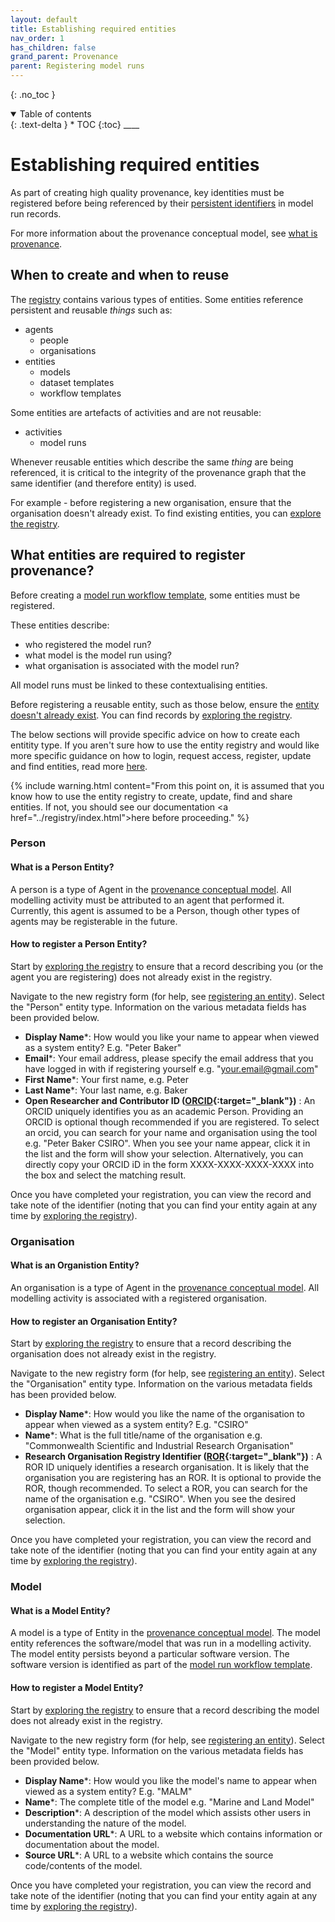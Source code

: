 ```yaml
---
layout: default
title: Establishing required entities
nav_order: 1
has_children: false
grand_parent: Provenance
parent: Registering model runs
---
```


{: .no_toc }

<details  open markdown="block">
  <summary>
    Table of contents
  </summary>
{: .text-delta }
* TOC
{:toc}
____
</details>

# Establishing required entities

As part of creating high quality provenance, key identities must be registered before being referenced by their [persistent identifiers](../../digital-object-identifiers.md) in model run records.

For more information about the provenance conceptual model, see [what is provenance](../overview/what-is-provenance.html).

## When to create and when to reuse

The [registry](../registry/index.html) contains various types of entities. Some entities reference persistent and reusable _things_ such as:

-   agents
    -   people
    -   organisations
-   entities
    -   models
    -   dataset templates
    -   workflow templates

Some entities are artefacts of activities and are not reusable:

-   activities
    -   model runs

Whenever reusable entities which describe the same _thing_ are being referenced, it is critical to the integrity of the provenance graph that the same identifier (and therefore entity) is used.

For example - before registering a new organisation, ensure that the organisation doesn't already exist. To find existing entities, you can [explore the registry](../registry/exploring_the_registry.html).

## What entities are required to register provenance?

Before creating a [model run workflow template](./model-workflow-configuration.html), some entities must be registered.

These entities describe:

-   who registered the model run?
-   what model is the model run using?
-   what organisation is associated with the model run?

All model runs must be linked to these contextualising entities.

Before registering a reusable entity, such as those below, ensure the [entity doesn't already exist](#when-to-create-and-when-to-reuse). You can find records by [exploring the registry](../registry/exploring_the_registry.html).

The below sections will provide specific advice on how to create each entitity type. If you aren't sure how to use the entity registry and would like more specific guidance on how to login, request access, register, update and find entities, read more [here](../registry/index.html).

{% include warning.html content="From this point on, it is assumed that you know how to use the entity registry to create, update, find and share entities. If not, you should see our documentation <a href=\"../registry/index.html\">here</a> before proceeding." %}

### Person

#### What is a Person Entity?

A person is a type of Agent in the [provenance conceptual model](../index.html). All modelling activity must be attributed to an agent that performed it. Currently, this agent is assumed to be a Person, though other types of agents may be registerable in the future.

#### How to register a Person Entity?

Start by [exploring the registry](../registry/exploring_the_registry.html) to ensure that a record describing you (or the agent you are registering) does not already exist in the registry.

Navigate to the new registry form (for help, see [registering an entity](../registry/registering_and_updating.html)). Select the "Person" entity type. Information on the various metadata fields has been provided below.

-   **Display Name**\*: How would you like your name to appear when viewed as a system entity? E.g. "Peter Baker"
-   **Email**\*: Your email address, please specify the email address that you have logged in with if registering yourself e.g. "your.email@gmail.com"
-   **First Name**\*: Your first name, e.g. Peter
-   **Last Name**\*: Your last name, e.g. Baker
-   **Open Researcher and Contributor ID ([ORCID](https://orcid.org){:target="\_blank"})** : An ORCID uniquely identifies you as an academic Person. Providing an ORCID is optional though recommended if you are registered. To select an orcid, you can search for your name and organisation using the tool e.g. "Peter Baker CSIRO". When you see your name appear, click it in the list and the form will show your selection. Alternatively, you can directly copy your ORCID iD in the form XXXX-XXXX-XXXX-XXXX into the box and select the matching result.

Once you have completed your registration, you can view the record and take note of the identifier (noting that you can find your entity again at any time by [exploring the registry](../registry/exploring_the_registry.html)).

### Organisation

#### What is an Organistion Entity?

An organisation is a type of Agent in the [provenance conceptual model](../index.html). All modelling activity is associated with a registered organisation.

#### How to register an Organisation Entity?

Start by [exploring the registry](../registry/exploring_the_registry.html) to ensure that a record describing the organisation does not already exist in the registry.

Navigate to the new registry form (for help, see [registering an entity](../registry/registering_and_updating.html)). Select the "Organisation" entity type. Information on the various metadata fields has been provided below.

-   **Display Name**\*: How would you like the name of the organisation to appear when viewed as a system entity? E.g. "CSIRO"
-   **Name**\*: What is the full title/name of the organisation e.g. "Commonwealth Scientific and Industrial Research Organisation"
-   **Research Organisation Registry Identifier ([ROR](https://ror.org){:target="\_blank"})** : A ROR ID uniquely identifies a research organisation. It is likely that the organisation you are registering has an ROR. It is optional to provide the ROR, though recommended. To select a ROR, you can search for the name of the organisation e.g. "CSIRO". When you see the desired organisation appear, click it in the list and the form will show your selection.

Once you have completed your registration, you can view the record and take note of the identifier (noting that you can find your entity again at any time by [exploring the registry](../registry/exploring_the_registry.html)).

### Model

#### What is a Model Entity?

A model is a type of Entity in the [provenance conceptual model](../index.html). The model entity references the software/model that was run in a modelling activity. The model entity persists beyond a particular software version. The software version is identified as part of the [model run workflow template](./model-workflow-configuration.html).

#### How to register a Model Entity?

Start by [exploring the registry](../registry/exploring_the_registry.html) to ensure that a record describing the model does not already exist in the registry.

Navigate to the new registry form (for help, see [registering an entity](../registry/registering_and_updating.html)). Select the "Model" entity type. Information on the various metadata fields has been provided below.

-   **Display Name**\*: How would you like the model's name to appear when viewed as a system entity? E.g. "MALM"
-   **Name**\*: The complete title of the model e.g. "Marine and Land Model"
-   **Description**\*: A description of the model which assists other users in understanding the nature of the model.
-   **Documentation URL**\*: A URL to a website which contains information or documentation about the model.
-   **Source URL**\*: A URL to a website which contains the source code/contents of the model.

Once you have completed your registration, you can view the record and take note of the identifier (noting that you can find your entity again at any time by [exploring the registry](../registry/exploring_the_registry.html)).
